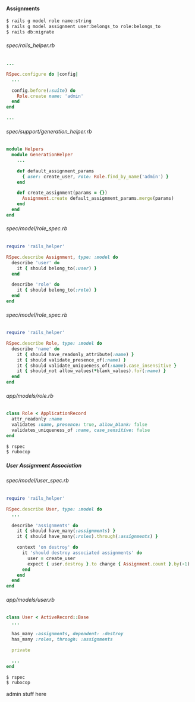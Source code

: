 #### Assignments

```bash
$ rails g model role name:string
$ rails g model assignment user:belongs_to role:belongs_to
$ rails db:migrate
```

###### spec/rails_helper.rb

```ruby
...

RSpec.configure do |config|
  ...

  config.before(:suite) do
    Role.create name: 'admin'
  end
end

...

```

###### spec/support/generation_helper.rb

```ruby
module Helpers
  module GenerationHelper
    ...

    def default_assignment_params
      { user: create_user, role: Role.find_by_name('admin') }
    end

    def create_assignment(params = {})
      Assignment.create default_assignment_params.merge(params)
    end
  end
end

```

###### spec/model/role_spec.rb

```ruby
require 'rails_helper'

RSpec.describe Assignment, type: :model do
  describe 'user' do
    it { should belong_to(:user) }
  end

  describe 'role' do
    it { should belong_to(:role) }
  end
end

```

###### spec/model/role_spec.rb

```ruby
require 'rails_helper'

RSpec.describe Role, type: :model do
  describe 'name' do
    it { should have_readonly_attribute(:name) }
    it { should validate_presence_of(:name) }
    it { should validate_uniqueness_of(:name).case_insensitive }
    it { should_not allow_values(*blank_values).for(:name) }
  end
end

```

###### app/models/role.rb

```ruby
class Role < ApplicationRecord
  attr_readonly :name
  validates :name, presence: true, allow_blank: false
  validates_uniqueness_of :name, case_sensitive: false
end

```

```bash
$ rspec
$ rubocop
```

##### User Assignment Association

###### spec/model/user_spec.rb

```ruby
require 'rails_helper'

RSpec.describe User, type: :model do
  ...

  describe 'assignments' do
    it { should have_many(:assignments) }
    it { should have_many(:roles).through(:assignments) }

    context 'on destroy' do
      it 'should destroy associated assignments' do
        user = create_user
        expect { user.destroy }.to change { Assignment.count }.by(-1)
      end
    end
  end
end

```

###### app/models/user.rb

```ruby
class User < ActiveRecord::Base
  ...

  has_many :assignments, dependent: :destroy
  has_many :roles, through: :assignments

  private

  ...
end

```

```bash
$ rspec
$ rubocop
```

admin stuff here

